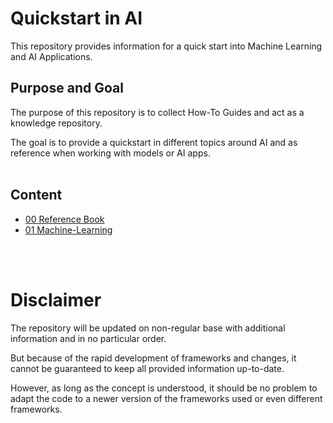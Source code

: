 # Quickstart in AI

This repository provides information for a quick start into Machine Learning and AI Applications.

## Purpose and Goal
The purpose of this repository is to collect How-To Guides and act as a knowledge repository.

The goal is to provide a quickstart in different topics around AI and as reference when working with models or AI apps.
<br/><br/>

## Content

* [00 Reference Book](/docs/00_reference_book)
* [01 Machine-Learning](/docs/01_machine_learning) 

<br/><br/>


# Disclaimer

The repository will be updated on non-regular base with additional information and in no particular order.

But because of the rapid development of frameworks and changes, it cannot be guaranteed to keep all provided information up-to-date.

However, as long as the concept is understood, it should be no problem to adapt the code to a newer version of the frameworks used or even different frameworks.

